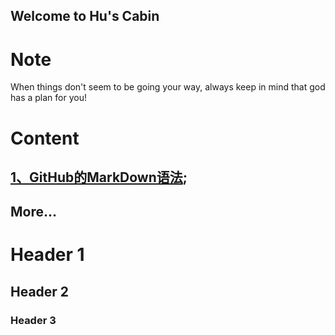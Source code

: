 ## Welcome to Hu's Cabin

# Note
When things don't seem to be going your way, always keep in mind that god has a plan for you!

# Content

## [1、GitHub的MarkDown语法](https://github.com/huweitao/Memo/blob/master/GitHub%E7%9A%84MarkDown%E8%AF%AD%E6%B3%95.md);

## More...

# Header 1


## Header 2


### Header 3
